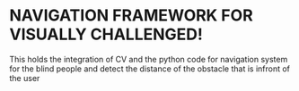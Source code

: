 # NAVIGATION FRAMEWORK FOR VISUALLY CHALLENGED!
This holds the integration of CV and the python code for navigation system for the blind people and detect the distance of the obstacle that is infront of the user

